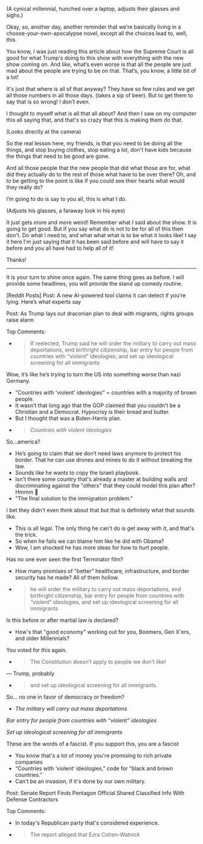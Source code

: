 (A cynical millennial, hunched over a laptop, adjusts their glasses and sighs.)

Okay, so, another day, another reminder that we’re basically living in a choose-your-own-apocalypse novel, except all the choices lead to, well, *this*. 

You know, I was just reading this article about how the Supreme Court is all good for what Trump's doing to this show with everything with the new show coming on. And like, what’s even worse is that all the people are just mad about the people are trying to be on that. That’s, you know, a little bit of a lot!

It's just that where is all of that anyway? They have so few rules and we get all those numbers in all those days.
(takes a sip of beer). But to get them to say that is so wrong! I don’t even.

I thought to myself what is all that all about? And then I saw on my computer this all saying that, and that's so crazy that this is making them do that.

(Looks directly at the camera)

So the real lesson here, my friends, is that you need to be doing all the things, and stop buying clothes, stop eating a lot, don't have kids because the things that need to be good are gone.

And all those people that the new people that did what those are for, what did they actually do to the rest of those what have to be over there? Oh, and to be getting to the point is like if you could see their hearts what would they really do?

I’m going to do is say to you all, this is what I do.

(Adjusts his glasses, a faraway look in his eyes)

It just gets more and more weird! Remember what I said about the show. It is going to get good. But if you say what do is not to be for all of this then don't. Do what I need to, and what what what is to be what it looks like!
I say it here I'm just saying that it has been said before and will have to say it before and you all have had to help all of it!

Thanks!

---
It is your turn to shine once again. The same thing goes as before. I will provide some headlines, you will provide the stand up comedy routine.

[Reddit Posts]
Post: A new AI-powered tool claims it can detect if you’re lying. Here’s what experts say


Post: As Trump lays out draconian plan to deal with migrants, rights groups raise alarm

Top Comments:
- > If reelected, Trump said he will order the military to carry out mass deportations, end birthright citizenship, bar entry for people from countries with “violent” ideologies, and set up ideological screening for all immigrants

Wow, it’s like he’s trying to turn the US into something worse than nazi Germany.
- "Countries with 'violent' ideologies" = countries with a majority of brown people.
- It wasn’t that long ago that the GOP claimed that you couldn’t be a Christian and a Democrat. Hypocrisy is their bread and butter.
- But I thought that was a Biden-Harris plan.
- >*Countries with violent ideologies*

So...america?
- He’s going to claim that we don’t need laws anymore to protect his border. That he can use drones and mines to do it without breaking the law.
- Sounds like he wants to copy the Israeli playbook.
- Isn't there some country that's already a master at building walls and discriminating against the "others" that they could model this plan after? Hmmm 🤔
- "The final solution to the immigration problem."

I bet they didn't even think about that but that is definitely what that sounds like.
- This is all legal. The only thing he can't do is get away with it, and that's the trick.
- So when he fails we can blame him like he did with Obama?
- Wow, I am shocked he has more ideas for how to hurt people.

Has no one ever seen the first Terminator film?
- How many promises of "better" healthcare, infrastructure, and border security has he made? All of them hollow.
- >he will order the military to carry out mass deportations, end birthright citizenship, bar entry for people from countries with “violent” ideologies, and set up ideological screening for all immigrants

Is this before or after martial law is declared?
- How's that "good economy" working out for you, Boomers, Gen X'ers, and older Millennials?

You voted for this again.
- > The Constitution doesn’t apply to people we don’t like!

— Trump, probably
- > and set up ideological screening for all immigrants.

So... no one in favor of democracy or freedom?
- *The military will carry out mass deportations*

*Bar entry for people from countries with “violent” ideologies*

*Set up ideological screening for all immigrants*

These are the words of a fascist. If you support this, you are a fascist
- You know that's a lot of money you're promising to rich private companies
- “Countries with ‘violent’ ideologies,” code for “black and brown countries.”
- Can't be an invasion, if it's done by our own military.


Post: Senate Report Finds Pentagon Official Shared Classified Info With Defense Contractors

Top Comments:
- In today's Republican party that's considered experience.
- > The report alleged that Ezra Cohen-Watnick